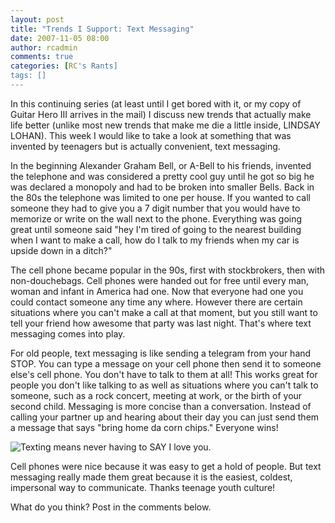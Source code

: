 ```yaml
---
layout: post
title: "Trends I Support: Text Messaging"
date: 2007-11-05 08:00
author: rcadmin
comments: true
categories: [RC's Rants]
tags: []
---
```

In this continuing series (at least until I get bored with it, or my copy of Guitar Hero III arrives in the mail) I discuss new trends that actually make life better (unlike most new trends that make me die a little inside, LINDSAY LOHAN). This week I would like to take a look at something that was invented by teenagers but is actually convenient, text messaging.

In the beginning Alexander Graham Bell, or A-Bell to his friends, invented the telephone and was considered a pretty cool guy until he got so big he was declared a monopoly and had to be broken into smaller Bells. Back in the 80s the telephone was limited to one per house. If you wanted to call someone they had to give you a 7 digit number that you would have to memorize or write on the wall next to the phone.  Everything was going great until someone said "hey I'm tired of going to the nearest building when I want to make a call, how do I talk to my friends when my car is upside down in a ditch?" 

The cell phone became popular in the 90s, first with stockbrokers, then with non-douchebags. Cell phones were handed out for free until every man, woman and infant in America had one. Now that everyone had one you could contact someone any time any where. However there are certain situations where you can't make a call at that moment, but you still want to tell your friend how awesome that party was last night. That's where text messaging comes into play. 

For old people, text messaging is like sending a telegram from your hand STOP. You can type a message on your cell phone then send it to someone else's cell phone. You don't have to talk to them at all! This works great for people you don't like talking to as well as situations where you can't talk to someone, such as a rock concert, meeting at work, or the birth of your second child. Messaging is more concise than a conversation. Instead of calling your partner up and hearing about their day you can just send them a message that says "bring home da corn chips." Everyone wins! 

<img src='http://dl.bitsmack.com/uploads/2007/11/texting.jpg' title='Texting means never having to SAY I love you.' />

Cell phones were nice because it was easy to get a hold of people. But text messaging really made them great because it is the easiest, coldest, impersonal way to communicate. Thanks teenage youth culture!

What do you think? Post in the comments below.
